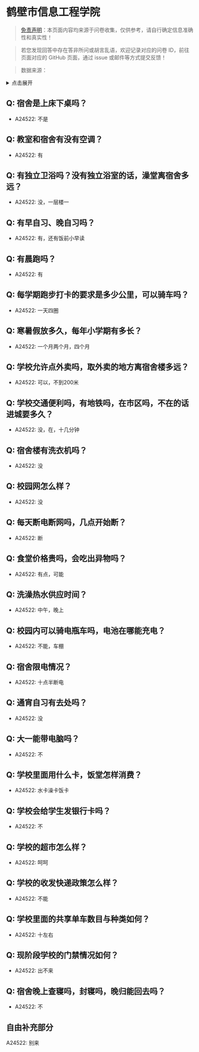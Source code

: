 # 鹤壁市信息工程学院

> [免责声明](https://colleges.chat/#_3)：本页面内容均来源于问卷收集，仅供参考，请自行确定信息准确性和真实性！

> 若您发现回答中存在答非所问或胡言乱语，欢迎记录对应的问卷 ID，前往页面对应的 GitHub 页面，通过 issue 或邮件等方式提交反馈！

> 数据来源：

<details><summary>点击展开</summary>
<ul>
<li>A24522: 匿名 (2024 年 06 月)</li>
</ul>
</details>

## Q: 宿舍是上床下桌吗？

- A24522: 不是

## Q: 教室和宿舍有没有空调？

- A24522: 有

## Q: 有独立卫浴吗？没有独立浴室的话，澡堂离宿舍多远？

- A24522: 没，一层楼一

## Q: 有早自习、晚自习吗？

- A24522: 有，还有饭前小早读

## Q: 有晨跑吗？

- A24522: 有

## Q: 每学期跑步打卡的要求是多少公里，可以骑车吗？

- A24522: 一天四圈

## Q: 寒暑假放多久，每年小学期有多长？

- A24522: 一个月两个月，四个月

## Q: 学校允许点外卖吗，取外卖的地方离宿舍楼多远？

- A24522: 可以，不到200米

## Q: 学校交通便利吗，有地铁吗，在市区吗，不在的话进城要多久？

- A24522: 没，在，十几分钟

## Q: 宿舍楼有洗衣机吗？

- A24522: 没

## Q: 校园网怎么样？

- A24522: 没

## Q: 每天断电断网吗，几点开始断？

- A24522: 断

## Q: 食堂价格贵吗，会吃出异物吗？

- A24522: 有点，可能

## Q: 洗澡热水供应时间？

- A24522: 中午，晚上

## Q: 校园内可以骑电瓶车吗，电池在哪能充电？

- A24522: 不能，车棚

## Q: 宿舍限电情况？

- A24522: 十点半断电

## Q: 通宵自习有去处吗？

- A24522: 没

## Q: 大一能带电脑吗？

- A24522: 不

## Q: 学校里面用什么卡，饭堂怎样消费？

- A24522: 水卡澡卡饭卡

## Q: 学校会给学生发银行卡吗？

- A24522: 不

## Q: 学校的超市怎么样？

- A24522: 呵呵

## Q: 学校的收发快递政策怎么样？

- A24522: 不能

## Q: 学校里面的共享单车数目与种类如何？

- A24522: 十左右

## Q: 现阶段学校的门禁情况如何？

- A24522: 出不来

## Q: 宿舍晚上查寝吗，封寝吗，晚归能回去吗？

- A24522: 不

## 自由补充部分

A24522: 别来
